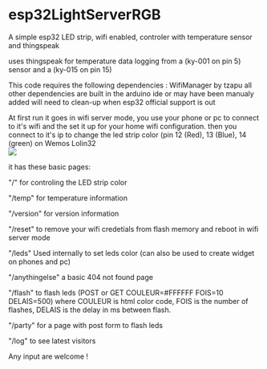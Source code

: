 # esp32LightServerRGB

A simple esp32 LED strip, wifi enabled, controler with temperature sensor and thingspeak


uses thingspeak for temperature data logging from a (ky-001 on pin 5) sensor and a (ky-015 on pin 15)




This code requires the following dependencies :
WifiManager by tzapu
all other dependencies are built in the arduino ide
or may have been manualy added will need to clean-up when esp32 official support is out


At first run it goes in wifi server mode, you use your phone or pc to connect to it's wifi
and the set it up for your home wifi configuration. then you connect to it's ip to 
change the led strip color (pin 12 (Red), 13 (Blue), 14 (green) on Wemos Lolin32 <br><img src="https://img1.banggood.com/thumb/view/oaupload/banggood/images/2A/7E/7c9a8c11-4420-4946-a25b-bf6994016020.jpg" />


it has these basic pages:

"/" for controling the LED strip color

"/temp" for temperature information

"/version" for version information

"/reset" to remove your wifi credetials from flash memory and reboot in wifi server mode

"/leds" Used internally to set leds color (can also be used to create widget on phones and pc)

"/anythingelse" a basic 404 not found page

"/flash" to flash leds (POST or GET COULEUR=#FFFFFF FOIS=10 DELAIS=500)
  where COULEUR is html color code, FOIS is the number of flashes, DELAIS is the delay in ms between flash.
  
"/party" for a page with post form to flash leds
 
"/log" to see latest visitors


Any input are welcome !
